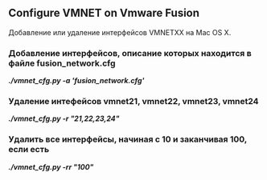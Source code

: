 ## Configure VMNET on Vmware Fusion
Добавление или удаление  интерфейсов VMNETXX на Mac OS X.<br>
### Добавление интерфейсов, описание которых находится в файле fusion_network.cfg<br>
***./vmnet_cfg.py -a 'fusion_network.cfg'***  <br>
### Удаление интефейсов vmnet21, vmnet22, vmnet23, vmnet24 <br>
***./vmnet_cfg.py -r "21,22,23,24"*** <br>
### Удалить все интерфейсы, начиная с 10 и заканчивая 100, если есть<br>
***./vmnet_cfg.py -rr "100"***

